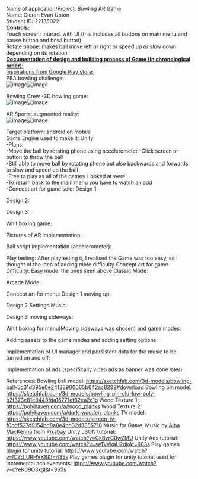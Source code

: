 Name of application/Project: Bowling AR Game  
Name: Cieran Evan Upton  
Student ID: 22135022  
<ins> **Controls:**</ins>   
Touch screen: interact with UI (this includes all buttons on main menu and pause button and bowl button)  
Rotate phone: makes ball move left or right or speed up or slow down depending on its rotation   
<ins>**Documentation of design and building process of Game (In chronological order):**</ins>    
<ins>Inspirations from Google Play store:</ins>  
PBA bowling challenge:  
![image](https://github.com/user-attachments/assets/57fbf417-8427-4a2f-861c-6c33172c7674)![image](https://github.com/user-attachments/assets/45b5c792-d45c-45a0-98e8-291946c90348)  

Bowling Crew -3D bowling game:    
![image](https://github.com/user-attachments/assets/98b31a61-5bcc-4ec1-913d-01e631f7d713)![image](https://github.com/user-attachments/assets/fec6f313-bae0-4f7d-b5cf-6584d96db2c4)  

AR Sports: augmented reality:  
![image](https://github.com/user-attachments/assets/9ff729de-cb88-465f-b5b5-34e5c394380a)![image](https://github.com/user-attachments/assets/dbdc21f1-5bdc-4fc6-bf89-203eb4706597)   

Target platform: android on mobile   
Game Engine used to make it: Unity   
-Plans:  
  -Move the ball by rotating phone using accelerometer 
  -Click screen or button to throw the ball   
  -Still able to move ball by rotating phone but also backwards and forwards to slow and speed up the ball  
  -Free to play as all of the games I looked at were  
  -To return back to the main menu you have to watch an add   
  -Concept art for game solo:
Design 1:
    
Design 2:
 
Design 3:
  
Whit boxing game:
  
  
  
Pictures of AR implementation:
   
  
  
  
Ball script implementation (accelerometer):
  
  
Play testing: After playtesting it, I realised the Game was too easy, so I thought of the idea of adding more difficulty 
Concept art for game Difficulty:
Easy mode: the ones seen above
Classic Mode:
  
Arcade Mode:
  
Concept art for menu:
Design 1 moving up:
  
Design 2 Settings Music:
  
Design 3 moving sideways:
  
Whit boxing for menu(Moving sideways was chosen) and game modes:
 
 
 
Adding assets to the game modes and adding setting options:
 
 
 
Implementation of UI manager and persistent data for the music to be turned on and off:
  
  
  
Implementation of ads (specifically video ads as banner was done later):
  
  
  
  
 
References:
Bowling ball model:
https://sketchfab.com/3d-models/bowling-ball-5d31d395e0e24138900065b642ac8299#download 
Bowling pin model:
https://sketchfab.com/3d-models/bowling-pin-old-low-poly-b2f373e81e0448fda16771ef62ea2c1b 
Wood Texture 1:
https://polyhaven.com/a/wood_planks 
Wood Texture 2:
https://polyhaven.com/a/dark_wooden_planks 
TV model:
https://sketchfab.com/3d-models/screen-tv-f0cdf527d9154bd8a8e4cd32d3855710 
Music for Game:
Music by <a href="https://pixabay.com/users/alba_mac-40740995/?utm_source=link-attribution&utm_medium=referral&utm_campaign=music&utm_content=176807">Alba MacKenna</a> from <a href="https://pixabay.com//?utm_source=link-attribution&utm_medium=referral&utm_campaign=music&utm_content=176807">Pixabay</a>
Unity JSON tutorial:
https://www.youtube.com/watch?v=CkBvrC0wZMU
Unity Ads tutorial:
https://www.youtube.com/watch?v=seTvVkaU2dk&t=903s 
Play games plugin for unity tutorial:
https://www.youtube.com/watch?v=lCZd_URHVK8&t=435s 
Play games plugin for unity tutorial used for incremental achievements:
https://www.youtube.com/watch?v=cYeK09O3xgI&t=965s 
